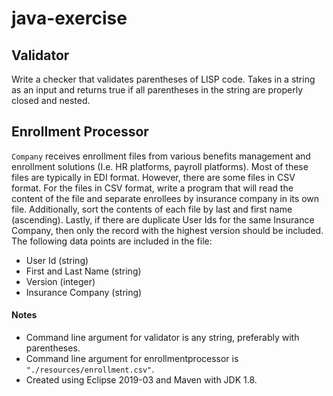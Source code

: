 # java-exercise

## Validator

Write a checker that validates parentheses of LISP code.  Takes in a string as an input and returns true if all parentheses in the string are properly closed and nested.

## Enrollment Processor

`Company` receives enrollment files from various benefits management and enrollment solutions (I.e. HR platforms, payroll platforms). Most of these files are typically in EDI format. However, there are some files in CSV format. For the files in CSV format, write a program that will read the content of the file and separate enrollees by insurance company in its own file. Additionally, sort the contents of each file by last and first name (ascending). Lastly, if there are duplicate User Ids for the same Insurance Company, then only the record with the highest version should be included. The following data points are included in the file:

- User Id (string) 
- First and Last Name (string) 
- Version (integer) 
- Insurance Company (string)

#### Notes
 
- Command line argument for validator is any string, preferably with parentheses.
- Command line argument for enrollmentprocessor is `"./resources/enrollment.csv"`.
- Created using Eclipse 2019-03 and Maven with JDK 1.8.
